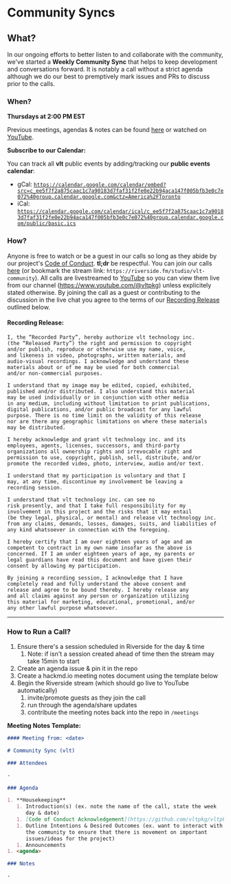 # Community Syncs

## What?

In our ongoing efforts to better listen to and collaborate with the
community, we've started a **Weekly Community Sync** that helps to
keep development and conversations forward. It is notably a call
without a strict agenda although we do our best to premptively mark
issues and PRs to discuss prior to the calls.

### When?

**Thursdays at 2:00 PM EST**

Previous meetings, agendas & notes can be found
[here](https://github.com/vltpkg/vltpkg/tree/main/meetings) or watched
on [YouTube](https://www.youtube.com/@vltpkg).

**Subscribe to our Calendar:**

You can track all **vlt** public events by adding/tracking our
**public events calendar**:

- gCal:
  [`https://calendar.google.com/calendar/embed?src=c_ee5f7f2a875caac1c7a90183d7faf31f2fe0e22b94aca147f005bfb3e0c7e072%40group.calendar.google.com&ctz=America%2FToronto`](https://calendar.google.com/calendar/embed?src=c_ee5f7f2a875caac1c7a90183d7faf31f2fe0e22b94aca147f005bfb3e0c7e072%40group.calendar.google.com&ctz=America%2FTorontoca)
- iCal:
  [`https://calendar.google.com/calendar/ical/c_ee5f7f2a875caac1c7a90183d7faf31f2fe0e22b94aca147f005bfb3e0c7e072%40group.calendar.google.com/public/basic.ics`](https://calendar.google.com/calendar/ical/c_ee5f7f2a875caac1c7a90183d7faf31f2fe0e22b94aca147f005bfb3e0c7e072%40group.calendar.google.com/public/basic.ics)

### How?

Anyone is free to watch or be a guest in our calls so long as they
abide by our project's [Code of Conduct](CODE_OF_CONDUCT.md).
**tl;dr** be respectful. You can join our calls
[here](https://riverside.fm/studio/vlt-community) (or bookmark the
stream link: `https://riverside.fm/studio/vlt-community`). All calls
are livestreamed to [YouTube](https://www.youtube.com/@vltpkg) so you
can view them live from our channel (https://www.youtube.com/@vltpkg)
unless explicitely stated otherwise. By joining the call as a guest or
contributing to the discussion in the live chat you agree to the terms
of our [Recording Release](#recording-release) outlined below.

#### Recording Release:

```
I, the “Recorded Party”, hereby authorize vlt technology inc.
(the “Released Party”) the right and permission to copyright
and/or publish, reproduce or otherwise use my name, voice,
and likeness in video, photographs, written materials, and
audio-visual recordings. I acknowledge and understand these
materials about or of me may be used for both commercial
and/or non-commercial purposes.

I understand that my image may be edited, copied, exhibited,
published and/or distributed. I also understand this material
may be used individually or in conjunction with other media
in any medium, including without limitation to print publications,
digital publications, and/or public broadcast for any lawful
purpose. There is no time limit on the validity of this release
nor are there any geographic limitations on where these materials
may be distributed.

I hereby acknowledge and grant vlt technology inc. and its
employees, agents, licenses, successors, and third-party
organizations all ownership rights and irrevocable right and
permission to use, copyright, publish, sell, distribute, and/or
promote the recorded video, photo, interview, audio and/or text.

I understand that my participation is voluntary and that I
may, at any time, discontinue my involvement be leaving a
recording session.

I understand that vlt technology inc. can see no
risk presently, and that I take full responsibility for my
involvement in this project and the risks that it may entail
(be they legal, physical, or mental) and release vlt technology inc.
from any claims, demands, losses, damages, suits, and liabilities of
any kind whatsoever in connection with the foregoing.

I hereby certify that I am over eighteen years of age and am
competent to contract in my own name insofar as the above is
concerned. If I am under eighteen years of age, my parents or
legal guardians have read this document and have given their
consent by allowing my participation.

By joining a recording session, I acknowledge that I have
completely read and fully understand the above consent and
release and agree to be bound thereby. I hereby release any
and all claims against any person or organization utilizing
this material for marketing, educational, promotional, and/or
any other lawful purpose whatsoever.
```

---

### How to Run a Call?

1. Ensure there's a session scheduled in Riverside for the day & time
   1. Note: if isn't a session created ahead of time then the stream
      may take 15min to start
2. Create an agenda issue & pin it in the repo
3. Create a hackmd.io meeting notes document using the template below
4. Begin the Riverside stream (which should go live to YouTube
   automatically)
   1. invite/promote guests as they join the call
   2. run through the agenda/share updates
   3. contribute the meeting notes back into the repo in `/meetings`

**Meeting Notes Template:**

```md
#### Meeting from: <date>

# Community Sync (vlt)

### Attendees

-

### Agenda

1. **Housekeeping**
   1. Introduction(s) (ex. note the name of the call, state the week
      day & date)
   1. [Code of Conduct Acknowledgement](https://github.com/vltpkg/vltpkg/blob/main/CODE_OF_CONDUCT.md)
   1. Outline Intentions & Desired Outcomes (ex. want to interact with
      the community to ensure that there is movement on important
      issues/ideas for the project)
   1. Announcements
1. <agenda>

### Notes

-
```
